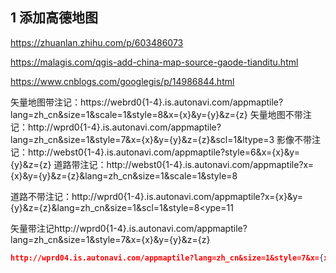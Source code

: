 ## 1 添加高德地图

https://zhuanlan.zhihu.com/p/603486073

https://malagis.com/qgis-add-china-map-source-gaode-tianditu.html

https://www.cnblogs.com/googlegis/p/14986844.html

矢量地图带注记：https://webrd0{1-4}.is.autonavi.com/appmaptile?lang=zh_cn&size=1&scale=1&style=8&x={x}&y={y}&z={z}
矢量地图不带注记：http://wprd0{1-4}.is.autonavi.com/appmaptile?lang=zh_cn&size=1&style=7&x={x}&y={y}&z={z}&scl=1&ltype=3
影像不带注记：http://webst0{1-4}.is.autonavi.com/appmaptile?style=6&x={x}&y={y}&z={z}
道路带注记：http://webst0{1-4}.is.autonavi.com/appmaptile?x={x}&y={y}&z={z}&lang=zh_cn&size=1&scale=1&style=8

道路不带注记：http://wprd0{1-4}.is.autonavi.com/appmaptile?x={x}&y={y}&z={z}&lang=zh_cn&size=1&scl=1&style=8<ype=11

矢量带注记http://wprd0{1-4}.is.autonavi.com/appmaptile?lang=zh_cn&size=1&style=7&x={x}&y={y}&z={z}


```json
http://wprd04.is.autonavi.com/appmaptile?lang=zh_cn&size=1&style=7&x={x}&y={y}&z={z}
```

